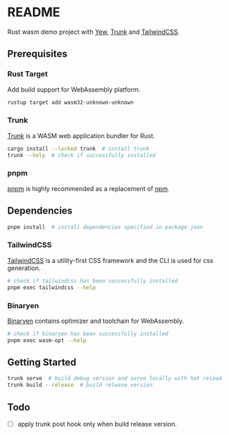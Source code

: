 # README

Rust wasm demo project with [Yew](https://yew.rs/), [Trunk](https://trunkrs.dev/) and [TailwindCSS](https://tailwindcss.com/).

## Prerequisites

### Rust Target
Add build support for WebAssembly platform.
```sh
rustup target add wasm32-unknown-unknown
```

### Trunk
[Trunk](https://trunkrs.dev/) is a WASM web application bundler for Rust.
```sh
cargo install --locked trunk  # install trunk
trunk --help  # check if successfully installed
```

### pnpm
[pnpm](https://pnpm.io/) is highly recommended as a replacement of [npm](https://www.npmjs.com/).

## Dependencies

```sh
pnpm install  # install dependencies specified in package.json
```

### TailwindCSS

[TailwindCSS](https://tailwindcss.com/) is a utility-first CSS framework and the CLI is used for css generation.

```sh
# check if tailwindcss has been successfully installed
pnpm exec tailwindcss --help
```

### Binaryen

[Binaryen](https://github.com/WebAssembly/binaryen) contains optimizer and toolchain for WebAssembly.

```sh
# check if binaryen has been successfully installed
pnpm exec wasm-opt --help
```

## Getting Started

```sh
trunk serve  # build debug version and serve locally with hot reload
trunk build --release  # build release version
```

## Todo

- [ ] apply trunk post hook only when build release version.
